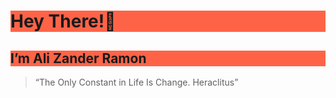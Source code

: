 <h1 style="background-color:rgb(255, 99, 71);">Hey There!👋</h1>

<h2 style="background-color:#ff6347;">I’m Ali Zander Ramon</h2>

 
> “The Only Constant in Life Is Change.
Heraclitus”


<!---
Galaxiplan/Galaxiplan is a ✨ special ✨ repository because its `README.md` (this file) appears on your GitHub profile.
You can click the Preview link to take a look at your changes.
--->
